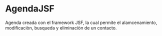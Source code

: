 AgendaJSF
=========

Agenda creada con el framework JSF, la cual permite el alamcenamiento, modificaciòn, busqueda y eliminaciòn de un contacto.
